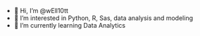 - 👋 Hi, I’m @wEll10tt
- 👀 I’m interested in Python, R, Sas, data analysis and modeling
- 🌱 I’m currently learning Data Analytics


<!---
wEll10tt/wEll10tt is a ✨ special ✨ repository because its `README.md` (this file) appears on your GitHub profile.
You can click the Preview link to take a look at your changes.
--->
